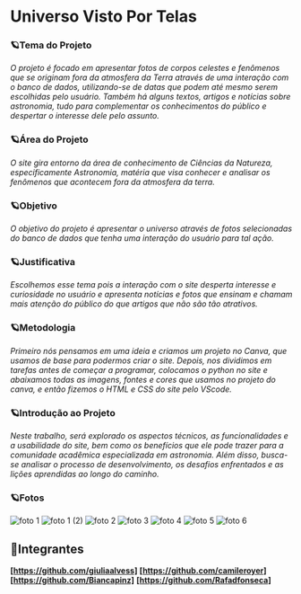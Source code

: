 # Universo Visto Por Telas

### 🪐Tema do Projeto
*O projeto é focado em apresentar fotos de corpos celestes e fenômenos que se originam fora da atmosfera da Terra através de uma interação com o banco de dados, utilizando-se de datas que podem até mesmo serem escolhidas pelo usuário. Também há alguns textos, artigos e notícias sobre astronomia, tudo para complementar os conhecimentos do público e despertar o interesse dele pelo assunto.*

### 🪐Área do Projeto
*O site gira entorno da área de conhecimento de Ciências da Natureza, especificamente Astronomia, matéria que visa conhecer e analisar os fenômenos que acontecem fora da atmosfera da terra.*

### 🪐Objetivo
*O objetivo do projeto é apresentar o universo através de fotos selecionadas do banco de dados que tenha uma interação do usuário para tal ação.*

### 🪐Justificativa
*Escolhemos esse tema pois a interação com o site desperta interesse e curiosidade no usuário e apresenta notícias e fotos que ensinam e chamam mais atenção do público do que artigos que não são tão atrativos.*

### 🪐Metodologia
*Primeiro nós pensamos em uma ideia e criamos um projeto no Canva, que usamos de base para podermos criar o site. Depois, nos dividimos em tarefas antes de começar a programar, colocamos o python no site e abaixamos todas as imagens, fontes e cores que usamos no projeto do canva, e então fizemos o HTML e CSS do site pelo VScode.*

### 🪐Introdução ao Projeto
*Neste trabalho, será explorado os aspectos técnicos, as funcionalidades e a usabilidade do site, bem como os benefícios que ele pode trazer para a comunidade acadêmica especializada em astronomia. Além disso, busca-se analisar o processo de desenvolvimento, os desafios enfrentados e as lições aprendidas ao longo do caminho.*

### 🪐Fotos
![foto 1](https://github.com/user-attachments/assets/73fefd41-e413-4c89-9ff1-0dccae33d2b0)
![foto 1 (2)](https://github.com/user-attachments/assets/bddfb629-d134-4d50-a4a6-34911faceb59)
![foto 2](https://github.com/user-attachments/assets/853ab403-3b49-4259-8d93-0e04b588a78e)
![foto 3](https://github.com/user-attachments/assets/6ca52877-a491-4d98-a009-aea37b2a1bca)
![foto 4](https://github.com/user-attachments/assets/bd50520d-1d93-4042-b657-14b10bc6ef8c)
![foto 5](https://github.com/user-attachments/assets/bffde4e4-971f-405c-b621-9ee23d1880ef)
![foto 6](https://github.com/user-attachments/assets/9a81ca44-3b3a-4f67-bfc1-dac54aac82c5)

## 👥Integrantes
**[https://github.com/giuliaalvess]**
**[https://github.com/camileroyer]**
**[https://github.com/Biancapinz]**
**[https://github.com/Rafadfonseca]**

